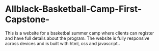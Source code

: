 # Allblack-Basketball-Camp-First-Capstone-
This is a website for a basketbal summer camp where clients can register and have full details about the program. The website is fully responsive across devices and is built with html, css and javascript..
